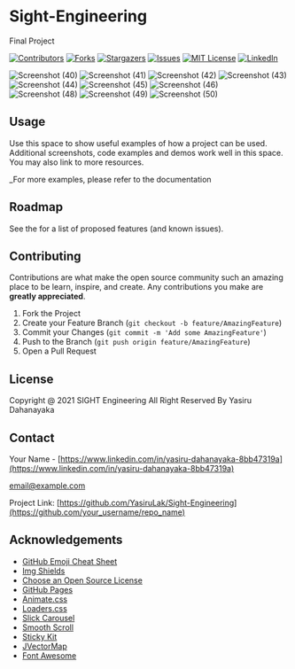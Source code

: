 
# Sight-Engineering
Final Project

[![Contributors][contributors-shield]][contributors-url]
[![Forks][forks-shield]][forks-url]
[![Stargazers][stars-shield]][stars-url]
[![Issues][issues-shield]][issues-url]
[![MIT License][license-shield]][license-url]
[![LinkedIn][linkedin-shield]](https://www.linkedin.com/in/yasiru-dahanayaka-8bb47319a)

![Screenshot (40)](https://user-images.githubusercontent.com/80274745/135560363-e3a5cce5-313b-4faa-bdba-389498a5cc3e.png)
![Screenshot (41)](https://user-images.githubusercontent.com/80274745/135560369-f69fe175-787b-47bf-a850-8fe88971645c.png)
![Screenshot (42)](https://user-images.githubusercontent.com/80274745/135560372-987d5107-4abd-4e36-b164-026897329916.png)
![Screenshot (43)](https://user-images.githubusercontent.com/80274745/135560376-f146ecfb-3881-4015-983c-28f373c15ea5.png)
![Screenshot (44)](https://user-images.githubusercontent.com/80274745/135560379-1fbd794d-77a1-4b35-afdc-3455b18b44d3.png)
![Screenshot (45)](https://user-images.githubusercontent.com/80274745/135560384-85c539ea-94a3-4715-b4e0-0ddb82da6ba4.png)
![Screenshot (46)](https://user-images.githubusercontent.com/80274745/135560388-c66f017e-48e0-4551-8f09-ce034d1176dc.png)
![Screenshot (48)](https://user-images.githubusercontent.com/80274745/135560396-a256a0f4-0077-437b-9a78-439a073de52c.png)
![Screenshot (49)](https://user-images.githubusercontent.com/80274745/135560401-3b6fcd6a-40a4-42dd-b358-bca9193fbfbd.png)
![Screenshot (50)](https://user-images.githubusercontent.com/80274745/135560406-bdec59de-1bc7-4ed4-bee5-528cd1069eef.png)

<!-- USAGE EXAMPLES -->
## Usage

Use this space to show useful examples of how a project can be used. Additional screenshots, code examples and demos work well in this space. You may also link to more resources.

_For more examples, please refer to the documentation



<!-- ROADMAP -->
## Roadmap

See the for a list of proposed features (and known issues).



<!-- CONTRIBUTING -->
## Contributing

Contributions are what make the open source community such an amazing place to be learn, inspire, and create. Any contributions you make are **greatly appreciated**.

1. Fork the Project
2. Create your Feature Branch (`git checkout -b feature/AmazingFeature`)
3. Commit your Changes (`git commit -m 'Add some AmazingFeature'`)
4. Push to the Branch (`git push origin feature/AmazingFeature`)
5. Open a Pull Request



<!-- LICENSE -->
## License

Copyright @ 2021 SIGHT Engineering All Right Reserved By Yasiru Dahanayaka



<!-- CONTACT -->
## Contact

Your Name - [https://www.linkedin.com/in/yasiru-dahanayaka-8bb47319a](https://www.linkedin.com/in/yasiru-dahanayaka-8bb47319a) 

email@example.com

Project Link: [https://github.com/YasiruLak/Sight-Engineering](https://github.com/your_username/repo_name)



<!-- ACKNOWLEDGEMENTS -->
## Acknowledgements
* [GitHub Emoji Cheat Sheet](https://www.webpagefx.com/tools/emoji-cheat-sheet)
* [Img Shields](https://shields.io)
* [Choose an Open Source License](https://choosealicense.com)
* [GitHub Pages](https://pages.github.com)
* [Animate.css](https://daneden.github.io/animate.css)
* [Loaders.css](https://connoratherton.com/loaders)
* [Slick Carousel](https://kenwheeler.github.io/slick)
* [Smooth Scroll](https://github.com/cferdinandi/smooth-scroll)
* [Sticky Kit](http://leafo.net/sticky-kit)
* [JVectorMap](http://jvectormap.com)
* [Font Awesome](https://fontawesome.com)


<!-- MARKDOWN LINKS & IMAGES -->
<!-- https://www.markdownguide.org/basic-syntax/#reference-style-links -->
[contributors-shield]: https://img.shields.io/github/contributors/othneildrew/Best-README-Template.svg?style=for-the-badge
[contributors-url]: https://github.com/othneildrew/Best-README-Template/graphs/contributors
[forks-shield]: https://img.shields.io/github/forks/othneildrew/Best-README-Template.svg?style=for-the-badge
[forks-url]: https://github.com/othneildrew/Best-README-Template/network/members
[stars-shield]: https://img.shields.io/github/stars/othneildrew/Best-README-Template.svg?style=for-the-badge
[stars-url]: https://github.com/othneildrew/Best-README-Template/stargazers
[issues-shield]: https://img.shields.io/github/issues/othneildrew/Best-README-Template.svg?style=for-the-badge
[issues-url]: https://github.com/othneildrew/Best-README-Template/issues
[license-shield]: https://img.shields.io/github/license/othneildrew/Best-README-Template.svg?style=for-the-badge
[license-url]: https://github.com/othneildrew/Best-README-Template/blob/master/LICENSE.txt
[linkedin-shield]: https://img.shields.io/badge/-LinkedIn-black.svg?style=for-the-badge&logo=linkedin&colorB=555
[linkedin-url]: https://linkedin.com/in/othneildrew
[product-screenshot]: images/screenshot.png

